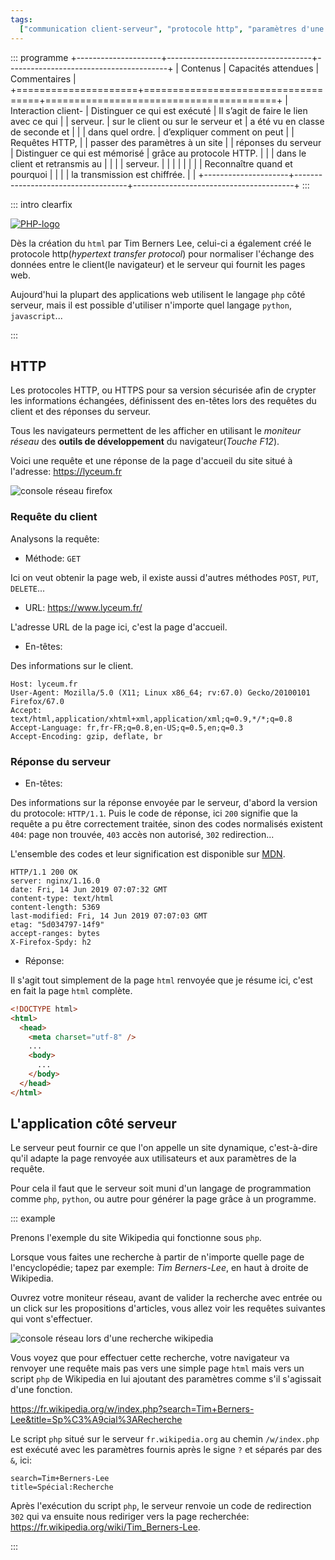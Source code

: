 ```yaml
---
tags:
  ["communication client-serveur", "protocole http", "paramètres d'une requête"]
---
```


::: programme
+---------------------+------------------------------------+----------------------------------------+
| Contenus | Capacités attendues | Commentaires |
+=====================+====================================+========================================+
| Interaction client- | Distinguer ce qui est exécuté | Il s’agit de faire le lien avec ce qui |
| serveur. | sur le client ou sur le serveur et | a été vu en classe de seconde et |
| | dans quel ordre. | d’expliquer comment on peut |
| Requêtes HTTP, | | passer des paramètres à un site |
| réponses du serveur | Distinguer ce qui est mémorisé | grâce au protocole HTTP. |
| | dans le client et retransmis au | |
| | serveur. | |
| | | |
| | Reconnaître quand et pourquoi | |
| | la transmission est chiffrée. | |
+---------------------+------------------------------------+----------------------------------------+
:::

::: intro clearfix

<a title="Colin Viebrock, CC BY-SA 4.0 <https://creativecommons.org/licenses/by-sa/4.0>, via Wikimedia Commons" href="https://commons.wikimedia.org/wiki/File:PHP-logo.svg"><img class="half right" alt="PHP-logo" src="https://upload.wikimedia.org/wikipedia/commons/thumb/2/27/PHP-logo.svg/512px-PHP-logo.svg.png"></a>

Dès la création du `html` par Tim Berners Lee, celui-ci a également créé le protocole
http(_hypertext transfer protocol_) pour normaliser l'échange des données entre le client(le
navigateur) et le serveur qui fournit les pages web.

Aujourd'hui la plupart des applications web utilisent le langage `php` côté serveur, mais il est
possible d'utiliser n'importe quel langage `python`, `javascript`...

:::

## HTTP

Les protocoles HTTP, ou HTTPS pour sa version sécurisée afin de crypter les informations échangées,
définissent des en-têtes lors des requêtes du client et des réponses du serveur.

Tous les navigateurs permettent de les afficher en utilisant le _moniteur réseau_ des **outils de
développement** du navigateur(_Touche F12_).

Voici une requête et une réponse de la page d'accueil du site situé à l'adresse:
<https://lyceum.fr>

![console réseau firefox](./images/moniteur-reseau-firefox.png)

### Requête du client

Analysons la requête:

- Méthode: `GET`

Ici on veut obtenir la page web, il existe aussi d'autres méthodes `POST`, `PUT`, `DELETE`...

- URL: <https://www.lyceum.fr/>

L'adresse URL de la page ici, c'est la page d'accueil.

- En-têtes:

Des informations sur le client.

```
Host: lyceum.fr
User-Agent: Mozilla/5.0 (X11; Linux x86_64; rv:67.0) Gecko/20100101 Firefox/67.0
Accept: text/html,application/xhtml+xml,application/xml;q=0.9,*/*;q=0.8
Accept-Language: fr,fr-FR;q=0.8,en-US;q=0.5,en;q=0.3
Accept-Encoding: gzip, deflate, br
```

### Réponse du serveur

- En-têtes:

Des informations sur la réponse envoyée par le serveur, d'abord la version du protocole:
`HTTP/1.1`. Puis le code de réponse, ici `200` signifie que la requête a pu être correctement
traitée, sinon des codes normalisés existent `404`: page non trouvée, `403` accès non autorisé,
`302` redirection...

L'ensemble des codes et leur signification est disponible sur
[MDN](https://developer.mozilla.org/fr/docs/Web/HTTP/Status).

```
HTTP/1.1 200 OK
server: nginx/1.16.0
date: Fri, 14 Jun 2019 07:07:32 GMT
content-type: text/html
content-length: 5369
last-modified: Fri, 14 Jun 2019 07:07:03 GMT
etag: "5d034797-14f9"
accept-ranges: bytes
X-Firefox-Spdy: h2
```

- Réponse:

Il s'agit tout simplement de la page `html` renvoyée que je résume ici, c'est en fait la page
`html` complète.

```html
<!DOCTYPE html>
<html>
  <head>
    <meta charset="utf-8" />
    ...
    <body>
      ...
    </body>
  </head>
</html>
```

## L'application côté serveur

Le serveur peut fournir ce que l'on appelle un site dynamique, c'est-à-dire qu'il adapte la page
renvoyée aux utilisateurs et aux paramètres de la requête.

Pour cela il faut que le serveur soit muni d'un langage de programmation comme `php`, `python`, ou autre pour
générer la page grâce à un programme.

::: example

Prenons l'exemple du site Wikipedia qui fonctionne sous `php`.

Lorsque vous faites une recherche à partir de n'importe quelle page de l'encyclopédie; tapez par
exemple: _Tim Berners-Lee_, en haut à droite de Wikipedia.

Ouvrez votre moniteur réseau, avant de valider la recherche avec entrée ou un click sur les
propositions d'articles, vous allez voir les requêtes suivantes qui vont s'effectuer.

![console réseau lors d'une recherche wikipedia](./images/recherche-wikipedia.png)

Vous voyez que pour effectuer cette recherche, votre navigateur va renvoyer une requête mais pas
vers une simple page `html` mais vers un script `php` de Wikipedia en lui ajoutant des paramètres
comme s'il s'agissait d'une fonction.

<https://fr.wikipedia.org/w/index.php?search=Tim+Berners-Lee&title=Sp%C3%A9cial%3ARecherche>

Le script `php` situé sur le serveur `fr.wikipedia.org` au chemin `/w/index.php` est exécuté avec
les paramètres fournis après le signe `?` et séparés par des `&`, ici:

```
search=Tim+Berners-Lee
title=Spécial:Recherche
```

Après l'exécution du script `php`, le serveur renvoie un code de redirection `302` qui va ensuite
nous rediriger vers la page recherchée: <https://fr.wikipedia.org/wiki/Tim_Berners-Lee>.

:::
